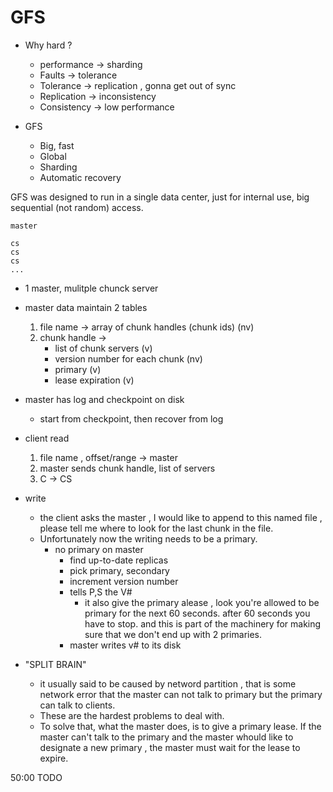 
# GFS

- Why hard ?
    - performance -> sharding
    - Faults -> tolerance
    - Tolerance -> replication , gonna get out of sync
    - Replication -> inconsistency
    - Consistency -> low performance


- GFS
    - Big, fast
    - Global
    - Sharding
    - Automatic recovery

GFS was designed to run in a single data center, just for internal use, big sequential (not random) access.


```gfs
master 

cs 
cs
cs 
...
```

- 1 master, mulitple chunck server 
- master data maintain 2 tables 
    1. file name -> array of chunk handles (chunk ids)  (nv)
    2. chunk handle -> 
        - list of chunk servers  (v)
        - version number for each chunk  (nv)
        - primary  (v)
        - lease expiration  (v)
- master has log and checkpoint on disk
    - start from checkpoint, then recover from log
- client read
    1. file name , offset/range -> master
    2. master sends chunk handle, list of servers 
    3. C -> CS
- write 
    - the client asks the master , I would like to append to this named file , please tell me where to look for the last chunk in the file.
    - Unfortunately now the writing needs to be a primary.
        - no primary on master 
            - find up-to-date replicas
            - pick primary, secondary
            - increment version number
            - tells P,S the V#
                - it also give the primary alease , look you're allowed to be primary for the next 60 seconds. after 60 seconds you have to stop. and this is part of the machinery for making sure that we don't end up with 2 primaries. 
            - master writes v# to its disk

- "SPLIT BRAIN"
    - it usually said to be caused by netword partition , that is  some network error that the master can not talk to primary but the primary can talk to clients.
    - These are the hardest problems to deal with. 
    - To solve that, what the master does, is to give a primary lease. If the master can't talk to the primary and the master whould like to designate a new primary , the master must wait for the lease to expire.

50:00 TODO










